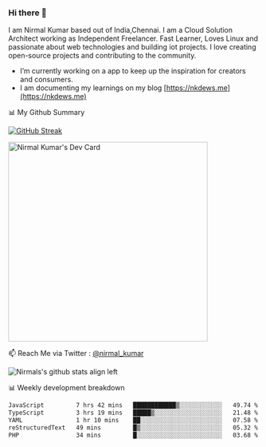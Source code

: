 ### Hi there 👋

 I am Nirmal Kumar based out of India,Chennai. I am a Cloud Solution Architect working as Independent Freelancer. Fast Learner, Loves Linux and passionate about web technologies and building iot projects. I love creating open-source projects and contributing to the community.

- I’m currently working on a app to keep up the inspiration for creators and consumers.
- I am documenting my learnings on my blog [https://nkdews.me](https://nkdews.me)


📊 My Github Summary

[![GitHub Streak](https://github-readme-streak-stats.herokuapp.com?user=nk-gears&theme=dark&hide_border=true&date_format=M%20j%5B%2C%20Y%5D)](https://git.io/streak-stats)

<a href="https://app.daily.dev/nirmal_kumar"><img src="https://api.daily.dev/devcards/a16cfcf02d384b16b41de71ce4d1d811.png?r=8ve" width="400" alt="Nirmal Kumar's Dev Card"/></a>

📫 Reach Me via  Twitter : [@nirmal_kumar](https://twitter.com/nirmal_kumar)

![Nirmals's github stats align left](https://github-readme-stats.vercel.app/api?username=nk-gears&show_icons=true)


📊 Weekly development breakdown

<!--START_SECTION:waka-->

```txt
JavaScript         7 hrs 42 mins   ████████████▒░░░░░░░░░░░░   49.74 %
TypeScript         3 hrs 19 mins   █████▒░░░░░░░░░░░░░░░░░░░   21.48 %
YAML               1 hr 10 mins    ██░░░░░░░░░░░░░░░░░░░░░░░   07.58 %
reStructuredText   49 mins         █▒░░░░░░░░░░░░░░░░░░░░░░░   05.32 %
PHP                34 mins         █░░░░░░░░░░░░░░░░░░░░░░░░   03.68 %
```

<!--END_SECTION:waka-->


